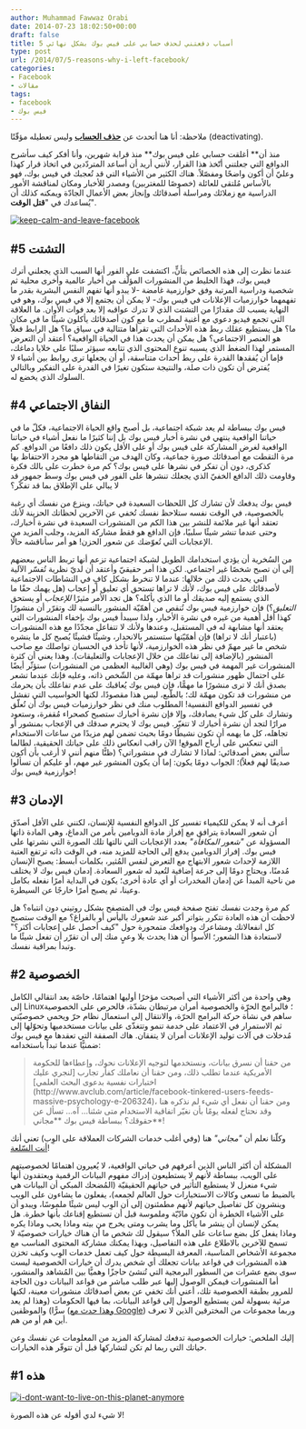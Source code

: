 ```yaml
---
author: Muhammad Fawwaz Orabi
date: 2014-07-23 18:02:50+00:00
draft: false
title: 5 أسباب دفعتني لحذف حسابي على فيس بوك بشكل نهائي
type: post
url: /2014/07/5-reasons-why-i-left-facebook/
categories:
- Facebook
- مقالات
tags:
- facebook
- فيس بوك
---
```


ملاحظة: أنا هنا أتحدث عن **[حذف الحساب](https://www.facebook.com/help/224562897555674)** وليس تعطيله مؤقّتًا (deactivating).

منذ أن** أغلقت حسابي على فيس بوك** منذ قرابة شهرين، وأنا أفكر كيف سأشرح الدوافع التي جعلتني أتّخذ هذا القرار، لأنني أريد أن أساعد المتردّدين في اتخاذ قرار كهذا وعليّ أن أكون واضحًا ومفصّلاً. هناك الكثير من الأشياء التي قد تُعجبك في فيس بوك، فهو بالأساس مُلتقى للعائلة (خصوصًا للمغتربين) ومصدر للأخبار ومكان لمناقشة الأمور الدراسية مع زملائك ومراسلة أصدقائك وإنجاز بعض الأعمال الجادّة ويمكنه كذلك أن يُساعدك في "**قتل الوقت**".

[![keep-calm-and-leave-facebook](https://socialmedia4arab.com/wp-content/uploads/2014/07/keep-calm-and-leave-facebook.png)
](https://socialmedia4arab.com/wp-content/uploads/2014/07/keep-calm-and-leave-facebook.png)


## #5 التشتت


عندما نظرت إلى هذه الخصائص بتأنٍّ، اكتشفت على الفور أنها السبب الذي يجعلني أترك فيس بوك، فهذا الخليط من المنشورات المؤلّف من أخبار عالمية وأخرى محلية ثم شخصية ودراسية المرتبة وفق خوارزمية غامضة -لا يبدو أنها تفهم النفس البشرية بقدر ما تفهمهما خوارزميات الإعلانات في فيس بوك- لا يمكن أن يجتمع إلا في فيس بوك، وهو في النهاية يسبب لك مقدارًا من التشتت الذي لا تدرك عواقبه إلا بعد فوات الأوان. ما العلاقة التي تجمع فيديو دعوي مع أغنية لمطرب ما مع كون أصدقائك يأكلون شيئًا ما في مكان ما؟ هل يستطيع عقلك ربط هذه الأحداث التي تقرأها متتالية في سياق ما؟ هل الرابط فعلاً هو العنصر الاجتماعي؟ هل يمكن أن يحدث هذا في الحياة الواقعية؟ أعتقد أن التعرض المستمر لهذا الضغط الذي يسببه تنوع المحتوى الذي تتابعه سيؤثر سلبًا على خلايا دماغك، فإما أن يُفقدها القدرة على ربط أحداث متناسقة، أو أن يجعلها ترى روابط بين أشياء لا يُفترض أن تكون ذات صلة، والنتيجة ستكون تغيرًا في القدرة على التفكير وبالتالي السلوك الذي يخضع له.


## #4 النفاق الاجتماعي


فيس بوك ببساطة لم يعد شبكة اجتماعية، بل أصبح واقع الحياة الاجتماعية، فكلّ ما في حياتنا الواقعية ينتهي في نشرة أخبار فيس بوك بل إننا كثيرًا ما نفعل أشياء في حياتنا الواقعية لغرض المشاركة على فيس بوك أو على الأقل يكون ذلك دافعًا من الدوافع. كم مرة التقطت مع أصدقائك صورة جماعية، وكان الهدف من التقاطها هو مجرد الاحتفاظ بها كذكرى، دون أن تفكر في نشرها على فيس بوك؟ كم مرة خطرت على بالك فكرة وقاومت ذلك الدافع الخفيّ الذي يجعلك تنشرها على الفور في فيس بوك وسط جمهور قد لا يبالي على الإطلاق بما قد تفكّر؟

فيس بوك يدفعك لأن تشارك كل اللحظات السعيدة في حياتك، وينزع من نفسك أي رغبة بالخصوصية، في الوقت نفسه ستلاحظ نفسك تُخفي عن الآخرين لحظاتك الحزينة لأنك تعتقد أنها غير ملائمة للنشر بين هذا الكم من المنشورات السعيدة في نشرة أخبارك، وحتى عندما تنشر شيئًا سلبيًا، فإن الدافع هو فقط مشاركة المزيد، وجلب المزيد من الإعجابات التي تُعوّضك عن شعور الحزن! هو أمر سأناقشه حالًا.

من السُخرية أن يؤدي استخدامك الطويل لشبكة اجتماعية تزعم أنها تربط الناس ببعضهم إلى أن تصبح شخصًا غير اجتماعي. لكن هذا أمر حقيقيّ وأعتقد أن لديّ نظرية تُفسّر الآلية التي يحدث ذلك من خلالها: عندما لا تنخرط بشكل كافٍ في النشاطات الاجتماعية لأصدقائك على فيس بوك، لأنك لا تراها تستحق أي تعليق أو إعجاب (هل يهمك حقًا ما الذي يستمع إليه صديقك أو ما الذي يأكله؟ هل تجد الأمر مثيرًا _للإعجاب_ أو يستحق _التعليق_؟) فإن خوارزمية فيس بوك تُنقص من أهمّيّة المنشور بالنسبة لك وتقرّر أن منشورًا كهذا أقل أهمية من غيره في نشرة الأخبار، ولذا سيبدأ فيس بوك بإخفاء المنشورات التي يعتقد أنها مشابهة له في المستقبل، وعندها ولأنك لا تتفاعل مجدّدًا مع هذه المنشورات (باعتبار أنك لا تراها) فإن أهمّيّتها ستستمر بالانحدار، وشيئًا فشيئًا يُصبح كل ما ينشره شخص ما غير مهمّ في نظر هذه الخوارزمية، لأنها تأخذ في الحسبان تواصلك مع صاحب المنشور (بالإضافة إلى تفاعلك من خلال الإعجابات والتعليقات). وهذا يعني أن كثرة المنشورات غير المهمة في فيس بوك (وهي الغالبية العظمى من المنشورات) ستؤثّر أيضًا على احتمال ظهور منشورات قد تراها مهمّة من الشّخص ذاته، وعليه فإنك عندما تشعر بصدق أنك لا ترى منشورًا ما مهمًّا، فإن فيس بوك يُعاقبك على عدم تفاعلك بأن يحرمك من منشورات قد تكون مهمّة لك؛ بالطّبع، ليس هذا مقصودًا، لكنها الحواسيب التي تفشل في تفسير الدوافع النفسية! المطلوب منك في نظر خوارزميات فيس بوك أن تُعلّق وتشارك على كل شيء يصادفك، وإلا فإن نشرة أخبارك ستصبح كصحراء مُقفرة، وستعود مرارًا لتجد أن نشرة أخبارك لا تتغيّر. فيس بوك لا يحترم صدقك في الإعجاب بمنشور أو تجاهله، كل ما يهمه أن تكون نشيطًا دومًا بحيث تضمن لهم مزيدًا من ساعات الاستخدام التي تنعكس على أرباح الموقع! الآن راقب انعكاس ذلك على حياتك الحقيقية، لطالما سألني بعض أصدقائي: لماذا لا تشارك في منشوراتي؟ (ظنًّا منهم أنني لا أرغب بأن أكون صديقًا لهم فعلاً)؛ الجواب دومًا يكون: إما أن يكون المنشور غير مهم، أو عليكم أن تسألوا خوارزمية فيس بوك!


## #3 الإدمان


أعرف أنه لا يمكن للكيمياء تفسير كل الدوافع النفسية للإنسان، لكنني على الأقل أصدّق أن شعور السعادة يترافق مع إفراز مادة الدوبامين بأمر من الدماغ، وهي المادة ذاتها المسؤولة عن _"شعور المكافأة"_ بعدد الإعجابات التي نالتها تلك الصورة التي نشرتها على فيس بوك. إفراز الدوبامين يدفع إلى الحاجة للمزيد منه، في الوقت ذاته ترتفع العتبة اللازمة لإحداث شعور الابتهاج مع التعرض لنفس المُثير، بكلمات أبسط: يصبح الإنسان مُدمنًا، ويحتاج دومًا إلى جرعة إضافية لتُعيد له شعور السعادة. إدمان فيس بوك لا يختلف من ناحية المبدأ عن إدمان المخدرات أو أي عادة أخرى؛ يكون في البداية أمرًا نفعله بكامل وعينا، ثم يصبح أمرًا خارجًا عن السيطرة.

كم مرة وجدت نفسك تفتح صفحة فيس بوك في المتصفح بشكل روتيني دون انتباه؟ هل لاحظت أن هذه العادة تتكرر بتواتر أكبر عند شعورك باليأس أو بالفراغ؟
مع الوقت ستصبح كل انفعالاتك ومشاعرك ودوافعك متمحورة حول "كيف أحصل على إعجابات أكثر؟" لاستعادة هذا الشعور؛ الأسوأ أن هذا يحدث بلا وعيٍ منك إلى أن تقرّر أن تفعل شيئًا ما وتبدأ بمراقبة نفسك.


## #2 الخصوصية


وهي واحدة من أكثر الأشياء التي أصبحت مؤخرًا أوليها اهتمامًا، خاصّة بعد انتقالي الكامل إلى Linux؛ فالبرامج الحرّة والخصوصية أمران مرتبطان بشدّة، فالحرص على الخصوصية ساهم في نشأة حركة البرامج الحرّة، والانتقال إلى استعمال نظام حرّ ويحمي خصوصيّتي ثم الاستمرار في الاعتماد على خدمة تنمو وتتغذّى على بيانات مستخدميها وتحوّلها إلى مُدخلات في آلات توليد الإعلانات أمران لا يتفقان. هاك الصفقة التي تعقدها مع فيس بوك ضمنيًّا عندما تبدأ باستخدامه:


<blockquote>من حقنا أن نسرق بيانات، ونستخدمها لتوجيه الإعلانات نحوك، وإعطاءها للحكومة الأمريكية عندما تطلب ذلك، ومن حقنا أن نعاملك كفأر تجارب [لنجري عليك اختبارات نفسية بدعوى البحث العلمي](http://www.avclub.com/article/facebook-tinkered-users-feeds-massive-psychology-e-206324)، ومن حقنا أن نفعل أي شيء لم نذكره هنا وقد نحتاج لفعله يومًا بأن نغيّر اتفاقية الاستخدام متى شئنا... آه... تسأل عن حقوقك؟ ببساطة فيس بوك **مجاني**!</blockquote>


وكلّنا نعلم أن _"مجاني"_ هنا (وفي أغلب خدمات الشركات العملاقة على الوِب) تعني أنك [أنت السّلعة](http://abdulla79.blogspot.ae/2012/07/blog-post_27.html)!

المشكلة أن أكثر الناس الذين أعرفهم في حياتي الواقعية، لا يُعيرون اهتمامًا لخصوصيتهم على الويب، ببساطة لأنهم لا يستطيعون إدراك مفهوم البيانات الرقمية ويعتقدون أنها شيء منعزل لا يستطيع التأثير في حياتهم الحقيقيّة (المُضحك المبكي أن البيانات هي بالضبط ما تسعى وكالات الاستخبارات حول العالم لجمعه)، يفعلون ما يشاءون على الويب وينشرون كل تفاصيل حياتهم لأنهم مطمئنون إلى أن الوِب ليس شيئًا ملموسًا، ويبدو أن على الأشياء الخطرة أن تكون مادّيّة وملموسة قبل أن تستطيع إقناعك بأنها خطرة. هل يمكن لإنسان أن ينشر ما يأكل وما يشرب ومتى يخرج من بيته وماذا يحب وماذا يكره وماذا يفعل كل بضع ساعات على الملأ؟ سيقول لك شخص ما أن هناك خيارات خصوصيّة لا تسمح للآخرين بالاطلاع على هذه التفاصيل، وبهذا يمكنك مشاركة المحتوى المناسب مع مجموعة الأشخاص المناسبة، المعرفة البسيطة حول كيف تعمل خدمات الوِب وكيف تخزن هذه المنشورات في قواعد بيانات تجعلك أي شخص يدرك أن خيارات الخصوصية ليست سوى بضع عشرات من السطور البرمجية التي تُنشئ حاجزًا وهميًّا بين المُشاهد والمنشور، أما المنشورات فيمكن الوصول إليها عبر طلب مباشر من قواعد البيانات دون الحاجة للمرور بطبقة الخصوصية تلك، أعني أنك تخفي عن بعض أصدقائك منشورات معينة، لكنها مرئية بسهولة لمن يستطيع الوصول إلى قواعد البيانات، بما فيها الحكومات (وهذا لم يعد سرًّا) والموظفين ([وهذا حدث مع Google](http://gawker.com/5637234/gcreep-google-engineer-stalked-teens-spied-on-chats)) وربما مجموعات من المخترقين الذين لا تعرف أين هم أو من هم.

إليك الملخص: خيارات الخصوصية تدفعك لمشاركة المزيد من المعلومات عن نفسك وعن حياتك التي ربما لم تكن لتشاركها قبل أن تتوفّر هذه الخيارات.


## #1 هذه


[![i-dont-want-to-live-on-this-planet-anymore](https://socialmedia4arab.com/wp-content/uploads/2014/07/i-dont-want-to-live-on-this-planet-anymore.jpg)
](https://socialmedia4arab.com/wp-content/uploads/2014/07/i-dont-want-to-live-on-this-planet-anymore.jpg)

لا شيء لدي أقوله عن هذه الصورة!
